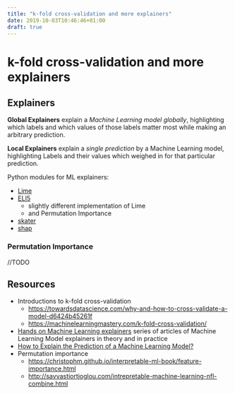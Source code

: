 ```yaml
---
title: "k-fold cross-validation and more explainers"
date: 2019-10-03T10:46:46+01:00
draft: true
---
```


# k-fold cross-validation and more explainers


## Explainers
**Global Explainers** explain a *Machine Learning model globally*, highlighting which labels and which values of those labels matter most while making an arbitrary prediction.

**Local Explainers** explain a *single prediction* by a Machine Learning model, highlighting Labels and their values which weighed in for that particular prediction.

Python modules for ML explainers:
* [Lime](https://github.com/marcotcr/lime)
* [ELI5](https://github.com/TeamHG-Memex/eli5)
  * slightly different implementation of Lime
  * and Permutation Importance
* [skater](https://github.com/oracle/Skater)
* [shap](https://github.com/slundberg/shap)

### Permutation Importance
//TODO




## Resources
* Introductions to k-fold cross-validation
  * https://towardsdatascience.com/why-and-how-to-cross-validate-a-model-d6424b45261f
  * https://machinelearningmastery.com/k-fold-cross-validation/
* [Hands on Machine Learning explainers](https://towardsdatascience.com/explainable-artificial-intelligence-part-3-hands-on-machine-learning-model-interpretation-e8ebe5afc608) series of articles of Machine Learning Model explainers in theory and in practice
* [How to Explain the Prediction of a Machine Learning Model?](https://lilianweng.github.io/lil-log/2017/08/01/how-to-explain-the-prediction-of-a-machine-learning-model.html#beta-black-box-explanation-through-transparent-approximations)
* Permutation importance
  * https://christophm.github.io/interpretable-ml-book/feature-importance.html
  * http://savvastjortjoglou.com/intrepretable-machine-learning-nfl-combine.html
